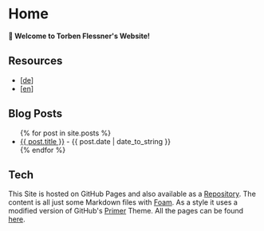# Home

**👋 Welcome to Torben Flessner's Website!**

## Resources
- [[de]]
- [[en]]

## Blog Posts
<ul>
    {% for post in site.posts %}
        <li><a href="{{ post.url | absolute_url | remove: '.html' }}">{{ post.title }}</a> - {{ post.date | date_to_string }}</li>
    {% endfor %}
</ul>

## Tech
This Site is hosted on GitHub Pages and also available as a [Repository](https://github.com/flessner/site).
The content is all just some Markdown files with [Foam](https://foambubble.github.io/foam/).
As a style it uses a modified version of GitHub's [Primer](https://github.com/pages-themes/primer) Theme.
All the pages can be found [here](./all).

[//begin]: # "Autogenerated link references for markdown compatibility"
[de]: de.md "Wissensbasis"
[en]: en.md "Knowledge Base"
[//end]: # "Autogenerated link references"
